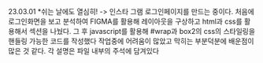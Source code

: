 23.03.01
*쉬는 날에도 열심히!
-> 인스타 그램 로그인페이지를 만드는 중이다.
처음에 로그인화면을 보고 분석하여 FIGMA를 활용해 레이아웃을 구상하고
 html과 css를 활용해서 섹션을 나눴다.
 그 후 javascript를 활용해 #wrap과 box2의 css의 스타일링을 핸들링 가능한 코드를 작성했다
 작업중에 어려움이 많았고 막히는 부분덕분에 배운점이 많은 것 같다.
 각 설명은 파일 내부의 주석에 담겨있다